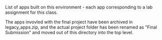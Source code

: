 List of apps built on this environment - each app corresponding to a lab assignment for this class. 

The apps invovled with the final project have been archived in legacy_apps.zip, and the actual project folder has been renamed 
as "Final Submission" and moved out of this directory into the top level. 